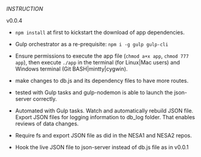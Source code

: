 *INSTRUCTION*

v0.0.4
- `npm install` at first to kickstart the download of app dependencies.

- Gulp orchestrator as a re-prequisite: `npm i -g gulp gulp-cli`

- Ensure permissions to execute the app file (`chmod a+x app`, `chmod 777 app`), then execute `./app` in the terminal (for Linux|Mac users) and Windows terminal (Git BASH|mintty|cygwin).

- make changes to db.js and its dependency files to have more routes.

- tested with Gulp tasks and gulp-nodemon is able to launch the json-server correctly.

- Automated with Gulp tasks. Watch and automatically rebuild JSON file. Export JSON files for logging information to db_log folder.
That enables reviews of data changes.

- Require fs and export JSON file as did in the NESA1 and NESA2 repos.
- Hook the live JSON file to json-server instead of db.js file as in v0.0.1